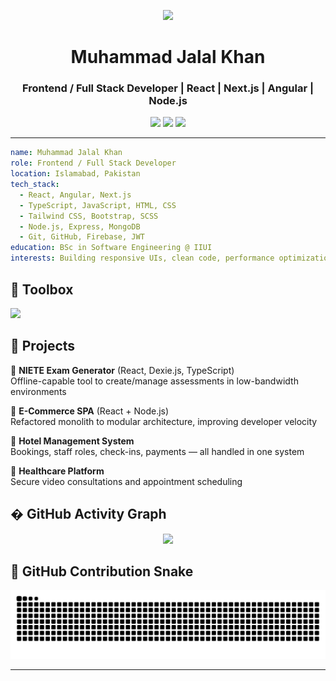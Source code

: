 <p align="center">
   <img src="https://capsule-render.vercel.app/api?text=Hey%20Everyone!%20👋&animation=fadeIn&type=waving&color=gradient&height=100&fontColor=000000"/>
</p>

<h1 align="center">Muhammad Jalal Khan</h1>
<h3 align="center">Frontend / Full Stack Developer | React | Next.js | Angular | Node.js</h3>

<p align="center">
  <a href="mailto:jalal.khan125@gmail.com"><img src="https://img.shields.io/badge/-Email-D14836?style=for-the-badge&logo=gmail&logoColor=white"></a>
  <a href="https://www.linkedin.com/in/muhammad-jalal-khan-9bb79a163/"><img src="https://img.shields.io/badge/-LinkedIn-blue?style=for-the-badge&logo=linkedin&logoColor=white"></a>
  <a href="https://github.com/Jalalkhan-Dev"><img src="https://img.shields.io/badge/-GitHub-181717?style=for-the-badge&logo=github&logoColor=white"></a>
</p>

---

```yaml
name: Muhammad Jalal Khan
role: Frontend / Full Stack Developer
location: Islamabad, Pakistan
tech_stack:
  - React, Angular, Next.js
  - TypeScript, JavaScript, HTML, CSS
  - Tailwind CSS, Bootstrap, SCSS
  - Node.js, Express, MongoDB
  - Git, GitHub, Firebase, JWT
education: BSc in Software Engineering @ IIUI
interests: Building responsive UIs, clean code, performance optimization
```

## 🧰 Toolbox

<p align="left"> <img src="https://skillicons.dev/icons?i=html,css,js,ts,react,nextjs,redux,angular,nodejs,express,mongodb,tailwind,bootstrap,git,github,vscode,firebase,figma,xd" /> </p>

## 🚀 Projects

📝 **NIETE Exam Generator** (React, Dexie.js, TypeScript)  
Offline-capable tool to create/manage assessments in low-bandwidth environments

🛒 **E-Commerce SPA** (React + Node.js)  
Refactored monolith to modular architecture, improving developer velocity

🏨 **Hotel Management System**  
Bookings, staff roles, check-ins, payments — all handled in one system

💊 **Healthcare Platform**  
Secure video consultations and appointment scheduling

## � GitHub Activity Graph

<div align="center">
  <img src="https://github-readme-activity-graph.vercel.app/graph?username=Jalalkhan-Dev&theme=react-dark&bg_color=20232a&hide_border=true" />
</div>

## 🐍 GitHub Contribution Snake

<div align="center">
  <img src="https://raw.githubusercontent.com/Jalalkhan-Dev/Jalalkhan-Dev/output/github-contribution-grid-snake.svg" alt="Snake animation" />
</div>

---
